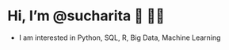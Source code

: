 # Hi, I’m @sucharita :wave: :woman_technologist:

- I am interested in Python, SQL, R, Big Data, Machine Learning


<!---
sucharita1/sucharita1 is a ✨ special ✨ repository because its `README.md` (this file) appears on your GitHub profile.
You can click the Preview link to take a look at your changes.
--->
